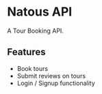 
# Natous API

A Tour Booking API.

## Features

- Book tours
- Submit reviews on tours
- Login / Signup functionality

